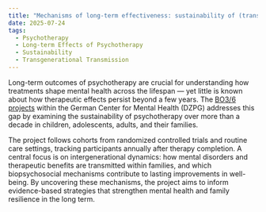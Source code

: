 ```yaml
---
title: "Mechanisms of long-term effectiveness: sustainability of (transgenerational) psychotherapy"
date: 2025-07-24
tags:
  - Psychotherapy
  - Long-term Effects of Psychotherapy 
  - Sustainability 
  - Transgenerational Transmission 
---
```


Long-term outcomes of psychotherapy are crucial for understanding how treatments shape mental health across the lifespan — yet little is known about how therapeutic effects persist beyond a few years. The [BO3/6 projects](https://www.dzpg.org/forschung/projekte) within the German Center for Mental Health (DZPG) addresses this gap by examining the sustainability of psychotherapy over more than a decade in children, adolescents, adults, and their families.

The project follows cohorts from randomized controlled trials and routine care settings, tracking participants annually after therapy completion. A central focus is on intergenerational dynamics: how mental disorders and therapeutic benefits are transmitted within families, and which biopsychosocial mechanisms contribute to lasting improvements in well-being. By uncovering these mechanisms, the project aims to inform evidence-based strategies that strengthen mental health and family resilience in the long term.